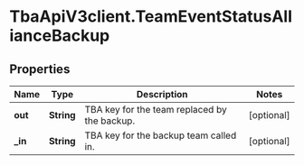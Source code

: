# TbaApiV3client.TeamEventStatusAllianceBackup

## Properties

Name | Type | Description | Notes
------------ | ------------- | ------------- | -------------
**out** | **String** | TBA key for the team replaced by the backup. | [optional] 
**_in** | **String** | TBA key for the backup team called in. | [optional] 


